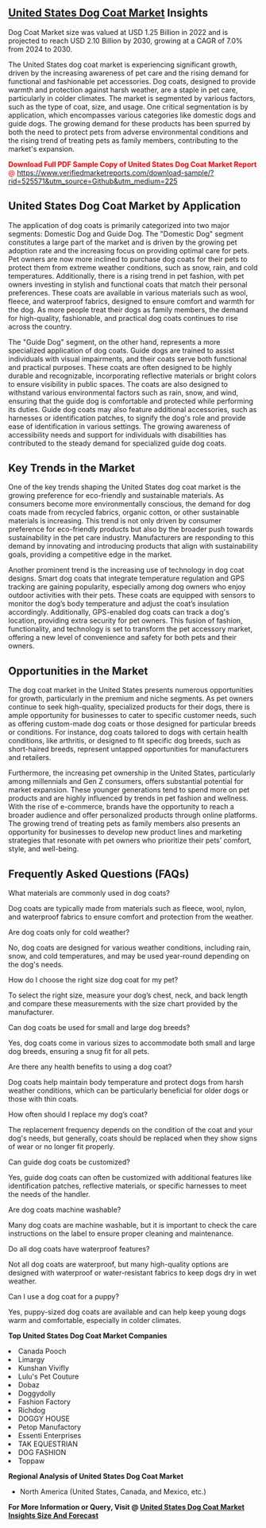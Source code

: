 <h2><a href="https://www.verifiedmarketreports.com/download-sample/?rid=525571&amp;utm_source=Github&amp;utm_medium=225" target="_blank">United States Dog Coat Market</a> Insights</h2><p>Dog Coat Market size was valued at USD 1.25 Billion in 2022 and is projected to reach USD 2.10 Billion by 2030, growing at a CAGR of 7.0% from 2024 to 2030.</p><p> <p>The United States dog coat market is experiencing significant growth, driven by the increasing awareness of pet care and the rising demand for functional and fashionable pet accessories. Dog coats, designed to provide warmth and protection against harsh weather, are a staple in pet care, particularly in colder climates. The market is segmented by various factors, such as the type of coat, size, and usage. One critical segmentation is by application, which encompasses various categories like domestic dogs and guide dogs. The growing demand for these products has been spurred by both the need to protect pets from adverse environmental conditions and the rising trend of treating pets as family members, contributing to the market's expansion. <p><span class=""><span style="color: #ff0000;"><strong>Download Full PDF Sample Copy of United States Dog Coat Market Report</strong> @ </span><a href="https://www.verifiedmarketreports.com/download-sample/?rid=525571&amp;utm_source=Github&amp;utm_medium=225" target="_blank">https://www.verifiedmarketreports.com/download-sample/?rid=525571&amp;utm_source=Github&amp;utm_medium=225</a></span></p></p> <h2>United States Dog Coat Market by Application</h2> <p>The application of dog coats is primarily categorized into two major segments: Domestic Dog and Guide Dog. The "Domestic Dog" segment constitutes a large part of the market and is driven by the growing pet adoption rate and the increasing focus on providing optimal care for pets. Pet owners are now more inclined to purchase dog coats for their pets to protect them from extreme weather conditions, such as snow, rain, and cold temperatures. Additionally, there is a rising trend in pet fashion, with pet owners investing in stylish and functional coats that match their personal preferences. These coats are available in various materials such as wool, fleece, and waterproof fabrics, designed to ensure comfort and warmth for the dog. As more people treat their dogs as family members, the demand for high-quality, fashionable, and practical dog coats continues to rise across the country. <p>The "Guide Dog" segment, on the other hand, represents a more specialized application of dog coats. Guide dogs are trained to assist individuals with visual impairments, and their coats serve both functional and practical purposes. These coats are often designed to be highly durable and recognizable, incorporating reflective materials or bright colors to ensure visibility in public spaces. The coats are also designed to withstand various environmental factors such as rain, snow, and wind, ensuring that the guide dog is comfortable and protected while performing its duties. Guide dog coats may also feature additional accessories, such as harnesses or identification patches, to signify the dog's role and provide ease of identification in various settings. The growing awareness of accessibility needs and support for individuals with disabilities has contributed to the steady demand for specialized guide dog coats. <h2>Key Trends in the Market</h2> <p>One of the key trends shaping the United States dog coat market is the growing preference for eco-friendly and sustainable materials. As consumers become more environmentally conscious, the demand for dog coats made from recycled fabrics, organic cotton, or other sustainable materials is increasing. This trend is not only driven by consumer preference for eco-friendly products but also by the broader push towards sustainability in the pet care industry. Manufacturers are responding to this demand by innovating and introducing products that align with sustainability goals, providing a competitive edge in the market. <p>Another prominent trend is the increasing use of technology in dog coat designs. Smart dog coats that integrate temperature regulation and GPS tracking are gaining popularity, especially among dog owners who enjoy outdoor activities with their pets. These coats are equipped with sensors to monitor the dog’s body temperature and adjust the coat’s insulation accordingly. Additionally, GPS-enabled dog coats can track a dog's location, providing extra security for pet owners. This fusion of fashion, functionality, and technology is set to transform the pet accessory market, offering a new level of convenience and safety for both pets and their owners. <h2>Opportunities in the Market</h2> <p>The dog coat market in the United States presents numerous opportunities for growth, particularly in the premium and niche segments. As pet owners continue to seek high-quality, specialized products for their dogs, there is ample opportunity for businesses to cater to specific customer needs, such as offering custom-made dog coats or those designed for particular breeds or conditions. For instance, dog coats tailored to dogs with certain health conditions, like arthritis, or designed to fit specific dog breeds, such as short-haired breeds, represent untapped opportunities for manufacturers and retailers. <p>Furthermore, the increasing pet ownership in the United States, particularly among millennials and Gen Z consumers, offers substantial potential for market expansion. These younger generations tend to spend more on pet products and are highly influenced by trends in pet fashion and wellness. With the rise of e-commerce, brands have the opportunity to reach a broader audience and offer personalized products through online platforms. The growing trend of treating pets as family members also presents an opportunity for businesses to develop new product lines and marketing strategies that resonate with pet owners who prioritize their pets’ comfort, style, and well-being. <h2>Frequently Asked Questions (FAQs)</h2> <p>What materials are commonly used in dog coats?</p> <p>Dog coats are typically made from materials such as fleece, wool, nylon, and waterproof fabrics to ensure comfort and protection from the weather.</p> <p>Are dog coats only for cold weather?</p> <p>No, dog coats are designed for various weather conditions, including rain, snow, and cold temperatures, and may be used year-round depending on the dog's needs.</p> <p>How do I choose the right size dog coat for my pet?</p> <p>To select the right size, measure your dog’s chest, neck, and back length and compare these measurements with the size chart provided by the manufacturer.</p> <p>Can dog coats be used for small and large dog breeds?</p> <p>Yes, dog coats come in various sizes to accommodate both small and large dog breeds, ensuring a snug fit for all pets.</p> <p>Are there any health benefits to using a dog coat?</p> <p>Dog coats help maintain body temperature and protect dogs from harsh weather conditions, which can be particularly beneficial for older dogs or those with thin coats.</p> <p>How often should I replace my dog’s coat?</p> <p>The replacement frequency depends on the condition of the coat and your dog's needs, but generally, coats should be replaced when they show signs of wear or no longer fit properly.</p> <p>Can guide dog coats be customized?</p> <p>Yes, guide dog coats can often be customized with additional features like identification patches, reflective materials, or specific harnesses to meet the needs of the handler.</p> <p>Are dog coats machine washable?</p> <p>Many dog coats are machine washable, but it is important to check the care instructions on the label to ensure proper cleaning and maintenance.</p> <p>Do all dog coats have waterproof features?</p> <p>Not all dog coats are waterproof, but many high-quality options are designed with waterproof or water-resistant fabrics to keep dogs dry in wet weather.</p> <p>Can I use a dog coat for a puppy?</p> <p>Yes, puppy-sized dog coats are available and can help keep young dogs warm and comfortable, especially in colder climates.</p> </p><p><strong>Top United States Dog Coat Market Companies</strong></p><div data-test-id=""><p><li>Canada Pooch</li><li> Limargy</li><li> Kunshan Vivifly</li><li> Lulu's Pet Couture</li><li> Dobaz</li><li> Doggydolly</li><li> Fashion Factory</li><li> Richdog</li><li> DOGGY HOUSE</li><li> Petop Manufactory</li><li> Essenti Enterprises</li><li> TAK EQUESTRIAN</li><li> DOG FASHION</li><li> Toppaw</li></p><div><strong>Regional Analysis of&nbsp;United States Dog Coat Market</strong></div><ul><li dir="ltr"><p dir="ltr">North America&nbsp;(United States, Canada, and Mexico, etc.)</p></li></ul><p><strong>For More Information or Query, Visit @&nbsp;</strong><strong><a href="https://www.verifiedmarketreports.com/product/dog-coat-market-size-and-forecast/?utm_source=Github&amp;utm_medium=225" target="_blank">United States Dog Coat Market Insights Size And Forecast</a></strong></p></div>
